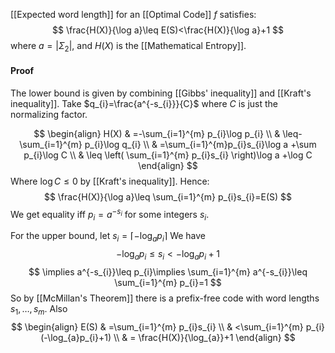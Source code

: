 [[Expected word length]] for an [[Optimal Code]] $f$ satisfies:
$$
\frac{H(X)}{\log a}\leq E(S)<\frac{H(X)}{\log a}+1
$$
where $a=\lvert \Sigma_{2} \rvert$, and $H(X)$ is the  [[Mathematical Entropy]].

#### Proof
The lower bound is given by combining [[Gibbs' inequality]] and [[Kraft's inequality]].
Take $q_{i}=\frac{a^{-s_{i}}}{C}$ where $C$ is just the normalizing factor.

$$
\begin{align}
H(X) & =-\sum_{i=1}^{m} p_{i}\log p_{i} \\
 & \leq-\sum_{i=1}^{m} p_{i}\log q_{i} \\
 & =\sum_{i=1}^{m}p_{i}s_{i}\log a +\sum p_{i}\log C \\
 & \leq \left( \sum_{i=1}^{m} p_{i}s_{i} \right)\log a +\log C
\end{align}
$$
Where $\log C\leq 0$ by [[Kraft's inequality]].
Hence:
$$
\frac{H(X)}{\log a}\leq \sum_{i=1}^{m} p_{i}s_{i}=E(S)
$$
We get equality iff $p_{i}=a^{-s_{i}}$ for some integers $s_{i}$.

For the upper bound, let $s_{i}=\lceil -\log_{a}p_{i} \rceil$
We have 
$$
-\log_{a}p_{i}\leq s_{i}<-\log_{a}p_{i}+1
$$
$$
\implies a^{-s_{i}}\leq p_{i}\implies \sum_{i=1}^{m} a^{-s_{i}}\leq \sum_{i=1}^{m} p_{i}=1
$$
So by [[McMillan's Theorem]]
there is a prefix-free code with word lengths $s_{1},\dots,s_{m}$.
Also
$$
\begin{align}
E(S) & =\sum_{i=1}^{m} p_{i}s_{i} \\
 & <\sum_{i=1}^{m} p_{i}(-\log_{a}p_{i}+1) \\
 & = \frac{H(X)}{\log_{a}}+1
\end{align}
$$

